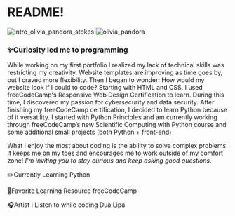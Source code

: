 # README!
![intro_olivia_pandora_stokes](https://github.com/user-attachments/assets/1e3576e4-b63d-4789-b52b-67785a9e496a)
![olivia_pandora](https://github.com/user-attachments/assets/2aea88c7-2776-4095-a3ee-8a2435dbec62)


<h3>✨Curiosity led me to programming</h3>
<p>While working on my first portfolio I realized my lack of technical skills was restricting my creativity. Website templates are improving as time goes by, but I craved more flexibility. Then I began to wonder: How would my website look if I could to code? Starting with HTML and CSS, I used freeCodeCamp's Responsive Web Design Certification to learn. During this time, I discovered my passion for cybersecurity and data security. After finishing my freeCodeCamp certification, I decided to learn Python because of it versatility.
I started with Python Principles and am currently working through freeCodeCamp’s new Scientific Computing with Python course and some additional small projects (both Python + front-end)

What I enjoy the most about coding is the ability to solve complex problems.  It keeps me on my toes and encourages me to work outside of my comfort zone! <i>I'm inviting you to stay curious and keep asking good questions.</i></p>



✏️Currently Learning
Python

📒Favorite Learning Resource
freeCodeCamp

🎧Artist I Listen to while coding
Dua Lipa
